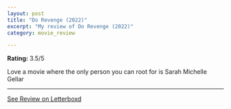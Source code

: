 ```yaml
---
layout: post
title: "Do Revenge (2022)"
excerpt: "My review of Do Revenge (2022)"
category: movie_review

---
```


**Rating:** 3.5/5

Love a movie where the only person you can root for is Sarah Michelle Gellar

<hr>

[See Review on Letterboxd](https://boxd.it/3eUqaX)

